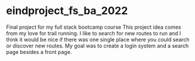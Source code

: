 # eindproject_fs_ba_2022
Final project for my full stack bootcamp course
This project idea comes from my love for trail running. I like to search for new routes to run and I think it would be nice if there was one single place where you could search or discover new routes.
My goal was to create a login system and a search page besides a front page.
